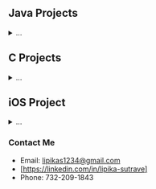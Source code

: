 
## Java Projects
 <details>
   <summary> ... </summary>

 - String Evaluator
 - Network Evaluator
     - Coded a Undirected Graph Project which examines connectors & cliques within a network and shortest chain between 2 friends via adjacency linked list, DFS Topsort, & BFS algorithms.
 - Hash Table Search Engine
 - Art Collage
 </details>

## C Projects
<details>
  <summary> ... </summary>

- DAG
- Determinant
- Dijkstra Network
- Magic Square
</details>

## iOS Project
<details>
  <summary> ... </summary>
  
- Calculator
</details>

### Contact Me
- Email: lipikas1234@gmail.com
- [https://linkedin.com/in/lipika-sutrave]
- Phone: 732-209-1843
